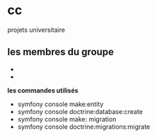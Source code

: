 # cc

projets universitaire 

**les membres du groupe**
-
-
-
 **les commandes utilisés**
 - symfony console make:entity
 - symfony console doctrine:database:create
 - symfony console make: migration
 - symfony console doctrine:migrations:migrate
 
